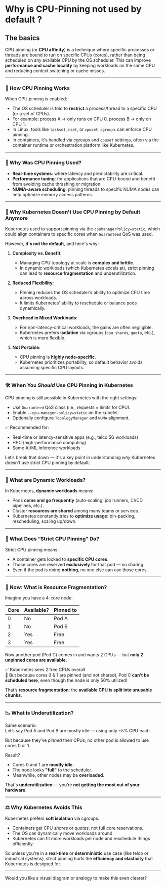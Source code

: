 # Why is CPU-Pinning not used by default ?

## The basics 

CPU pinning (or **CPU affinity**) is a technique where specific processes or threads are bound to run on specific CPUs (cores), rather than being scheduled on any available CPU by the OS scheduler. This can improve **performance and cache locality** by keeping workloads on the same CPU and reducing context switching or cache misses.

---

### 🔧 How CPU Pinning Works

When CPU pinning is enabled:

- The OS scheduler is told to **restrict** a process/thread to a specific CPU (or a set of CPUs).
- For example: process A → only runs on CPU 0, process B → only on CPU 1.
- In Linux, tools like `taskset`, `cset`, or `cpuset cgroups` can enforce CPU pinning.
- In containers, it's handled via cgroups and `cpuset` settings, often via the container runtime or orchestration platform like Kubernetes.

---

### 🤔 Why Was CPU Pinning Used?

- **Real-time systems**: where latency and predictability are critical.
- **Performance tuning**: for applications that are CPU-bound and benefit from avoiding cache thrashing or migration.
- **NUMA-aware scheduling**: pinning threads to specific NUMA nodes can help optimize memory access patterns.

---

### 🧊 Why Kubernetes Doesn't Use CPU Pinning by Default Anymore

Kubernetes used to support pinning via the `cpuManagerPolicy=static`, which could align containers to specific cores when `Guaranteed` QoS was used.

However, **it's not the default**, and here's why:

1. **Complexity vs. Benefit**:
   - Managing CPU topology at scale is **complex and brittle**.
   - In dynamic workloads (which Kubernetes excels at), strict pinning can lead to **resource fragmentation** and underutilization.

2. **Reduced Flexibility**:
   - Pinning reduces the OS scheduler’s ability to optimize CPU time across workloads.
   - It limits Kubernetes' ability to reschedule or balance pods dynamically.

3. **Overhead in Mixed Workloads**:
   - For non-latency-critical workloads, the gains are often negligible.
   - Kubernetes prefers **isolation** via cgroups (`cpu shares`, `quota`, etc.), which is more flexible.

4. **Not Portable**:
   - CPU pinning is **highly node-specific**.
   - Kubernetes prioritizes portability, so default behavior avoids assuming specific CPU layouts.

---

### 🛠️ When You *Should* Use CPU Pinning in Kubernetes

CPU pinning *is* still possible in Kubernetes with the right settings:

- Use `Guaranteed` QoS class (i.e., requests = limits for CPU).
- Enable `--cpu-manager-policy=static` on the kubelet.
- Optionally configure `TopologyManager` and `NUMA` alignment.

✅ Recommended for:
- Real-time or latency-sensitive apps (e.g., telco 5G workloads)
- HPC (high-performance computing)
- Some AI/ML inference workloads

Let’s break that down — it's a key point in understanding *why* Kubernetes doesn’t use strict CPU pinning by default.

---

### 🔄 What are Dynamic Workloads?

In Kubernetes, **dynamic workloads** means:

- Pods **come and go frequently** (auto-scaling, job runners, CI/CD pipelines, etc.).
- Cluster **resources are shared** among many teams or services.
- Kubernetes constantly tries to **optimize usage**: bin-packing, rescheduling, scaling up/down.

---

### 📌 What Does “Strict CPU Pinning” Do?

Strict CPU pinning means:

- A container gets locked to **specific CPU cores**.
- Those cores are reserved **exclusively** for that pod — no sharing.
- Even if the pod is doing **nothing**, no one else can use those cores.

---

### 🧩 Now: What is Resource Fragmentation?

Imagine you have a 4-core node:

| Core | Available? | Pinned to |
|------|------------|-----------|
| 0    | No         | Pod A     |
| 1    | No         | Pod B     |
| 2    | Yes        | Free      |
| 3    | Yes        | Free      |

Now another pod (Pod C) comes in and wants 2 CPUs — but **only 2 unpinned cores are available**.

✅ Kubernetes sees 2 free CPUs overall  
🚫 But because cores 0 & 1 are pinned (and not shared), Pod C **can’t be scheduled here**, even though the node is only 50% utilized!

That’s **resource fragmentation**: the **available CPU is split into unusable chunks**.

---

### 📉 What is Underutilization?

Same scenario:  
Let’s say Pod A and Pod B are mostly idle — using only ~5% CPU each.

But because they’ve *pinned* their CPUs, no other pod is allowed to use cores 0 or 1.

Result?

- Cores 0 and 1 are **mostly idle**.
- The node looks **"full"** to the scheduler.
- Meanwhile, other nodes may be **overloaded**.

That's **underutilization** — you’re **not getting the most out of your hardware**.

---

### ⚖️ Why Kubernetes Avoids This

Kubernetes prefers **soft isolation** via cgroups:

- Containers get CPU *shares* or *quotas*, not full core reservations.
- The OS can dynamically move workloads around.
- Kubernetes can fit more workloads per node and reschedule things efficiently.

So unless you're in a **real-time** or **deterministic** use case (like telco or industrial systems), strict pinning hurts the **efficiency and elasticity** that Kubernetes is designed for.

---

Would you like a visual diagram or analogy to make this even clearer?

